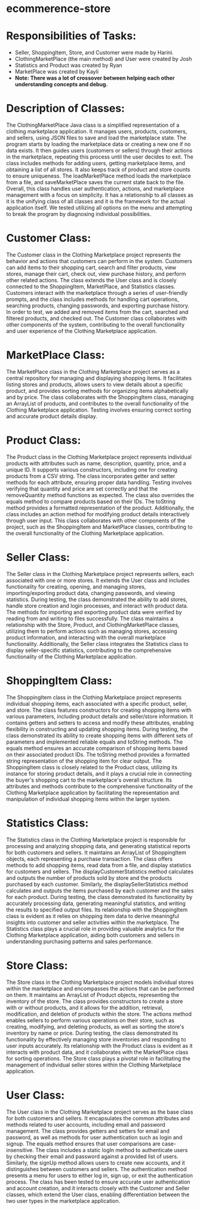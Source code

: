 # ecommerence-store

# Responsibilities of Tasks:
- Seller, ShoppingItem, Store, and Customer were made by Harini.
- ClothingMarketPlace (the main method) and User were created by Josh
- Statistics and Product was created by Ryan
- MarketPlace was created by Kayli
- **Note: There was a lot of crossover between helping each other understanding concepts and debug.**

# Description of Classes:
The ClothingMarketPlace Java class is a simplified representation of a clothing marketplace application. It manages users, products, customers, and sellers, using JSON files to save and load the marketplace state. The program starts by loading the marketplace data or creating a new one if no data exists. It then guides users (customers or sellers) through their actions in the marketplace, repeating this process until the user decides to exit. The class includes methods for adding users, getting marketplace items, and obtaining a list of all stores. It also keeps track of product and store counts to ensure uniqueness. The loadMarketPlace method loads the marketplace from a file, and saveMarketPlace saves the current state back to the file. Overall, this class handles user authentication, actions, and marketplace management with a focus on simplicity. It has a relationship to all classes as it is the unifying class of all classes and it is the framework for the actual application itself. We tested utilizing all options on the menu and attempting to break the program by diagnosing individual possibilities.

# Customer Class:
The Customer class in the Clothing Marketplace project represents the behavior and actions that customers can perform in the system. Customers can add items to their shopping cart, search and filter products, view stores, manage their cart, check out, view purchase history, and perform other related actions. The class extends the User class and is closely connected to the ShoppingItem, MarketPlace, and Statistics classes. Customers interact with the marketplace through a series of user-friendly prompts, and the class includes methods for handling cart operations, searching products, changing passwords, and exporting purchase history. In order to test, we added and removed items from the cart, searched and filtered products, and checked out. The Customer class collaborates with other components of the system, contributing to the overall functionality and user experience of the Clothing Marketplace application.

# MarketPlace Class:
The MarketPlace class in the Clothing Marketplace project serves as a central repository for managing and displaying shopping items. It facilitates listing stores and products, allows users to view details about a specific product, and provides sorting methods for organizing items alphabetically and by price. The class collaborates with the ShoppingItem class, managing an ArrayList of products, and contributes to the overall functionality of the Clothing Marketplace application. Testing involves ensuring correct sorting and accurate product details display. 

# Product Class:
The Product class in the Clothing Marketplace project represents individual products with attributes such as name, description, quantity, price, and a unique ID. It supports various constructors, including one for creating products from a CSV string. The class incorporates getter and setter methods for each attribute, ensuring proper data handling. Testing involves verifying that quantity and price are set correctly and that the removeQuantity method functions as expected. The class also overrides the equals method to compare products based on their IDs. The toString method provides a formatted representation of the product. Additionally, the class includes an action method for modifying product details interactively through user input. This class collaborates with other components of the project, such as the ShoppingItem and MarketPlace classes, contributing to the overall functionality of the Clothing Marketplace application.

# Seller Class:
The Seller class in the Clothing Marketplace project represents sellers, each associated with one or more stores. It extends the User class and includes functionality for creating, opening, and managing stores, importing/exporting product data, changing passwords, and viewing statistics. During testing, the class demonstrated the ability to add stores, handle store creation and login processes, and interact with product data. The methods for importing and exporting product data were verified by reading from and writing to files successfully. The class maintains a relationship with the Store, Product, and ClothingMarketPlace classes, utilizing them to perform actions such as managing stores, accessing product information, and interacting with the overall marketplace functionality. Additionally, the Seller class integrates the Statistics class to display seller-specific statistics, contributing to the comprehensive functionality of the Clothing Marketplace application.

# ShoppingItem Class:
The ShoppingItem class in the Clothing Marketplace project represents individual shopping items, each associated with a specific product, seller, and store. The class features constructors for creating shopping items with various parameters, including product details and seller/store information. It contains getters and setters to access and modify these attributes, enabling flexibility in constructing and updating shopping items. During testing, the class demonstrated its ability to create shopping items with different sets of parameters and implemented reliable equals and toString methods. The equals method ensures an accurate comparison of shopping items based on their associated product IDs. The toString method provides a formatted string representation of the shopping item for clear output. The ShoppingItem class is closely related to the Product class, utilizing its instance for storing product details, and it plays a crucial role in connecting the buyer's shopping cart to the marketplace's overall structure. Its attributes and methods contribute to the comprehensive functionality of the Clothing Marketplace application by facilitating the representation and manipulation of individual shopping items within the larger system.

# Statistics Class:
The Statistics class in the Clothing Marketplace project is responsible for processing and analyzing shopping data, and generating statistical reports for both customers and sellers. It maintains an ArrayList of ShoppingItem objects, each representing a purchase transaction. The class offers methods to add shopping items, read data from a file, and display statistics for customers and sellers. The displayCustomerStatistics method calculates and outputs the number of products sold by store and the products purchased by each customer. Similarly, the displaySellerStatistics method calculates and outputs the items purchased by each customer and the sales for each product. During testing, the class demonstrated its functionality by accurately processing data, generating meaningful statistics, and writing the results to specified output files. Its relationship with the ShoppingItem class is evident as it relies on shopping item data to derive meaningful insights into customer and seller activities within the marketplace. The Statistics class plays a crucial role in providing valuable analytics for the Clothing Marketplace application, aiding both customers and sellers in understanding purchasing patterns and sales performance.

# Store Class:
The Store class in the Clothing Marketplace project models individual stores within the marketplace and encompasses the actions that can be performed on them. It maintains an ArrayList of Product objects, representing the inventory of the store. The class provides constructors to create a store with or without products, and it allows for the addition, retrieval, modification, and deletion of products within the store. The actions method enables sellers to perform various operations on their store, such as creating, modifying, and deleting products, as well as sorting the store's inventory by name or price. During testing, the class demonstrated its functionality by effectively managing store inventories and responding to user inputs accurately. Its relationship with the Product class is evident as it interacts with product data, and it collaborates with the MarketPlace class for sorting operations. The Store class plays a pivotal role in facilitating the management of individual seller stores within the Clothing Marketplace application.

# User Class:
The User class in the Clothing Marketplace project serves as the base class for both customers and sellers. It encapsulates the common attributes and methods related to user accounts, including email and password management. The class provides getters and setters for email and password, as well as methods for user authentication such as login and signup. The equals method ensures that user comparisons are case-insensitive. The class includes a static logIn method to authenticate users by checking their email and password against a provided list of users. Similarly, the signUp method allows users to create new accounts, and it distinguishes between customers and sellers. The authentication method presents a menu for users to either log in, sign up, or exit the authentication process. The class has been tested to ensure accurate user authentication and account creation, and it interacts closely with the Customer and Seller classes, which extend the User class, enabling differentiation between the two user types in the marketplace application.
